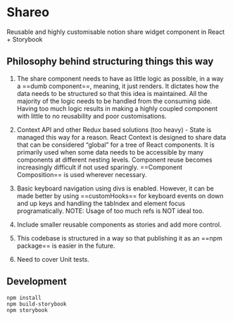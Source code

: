 # Shareo

Reusable and highly customisable notion share widget component in React + Storybook

## Philosophy behind structuring things this way

1. The share component needs to have as little logic as possible, in a way a ==dumb component==, meaning, it just renders. It dictates how the data needs to be structured so that this idea is maintained. All the majority of the logic needs to be handled from the consuming side. Having too much logic results in making a highly coupled component with little to no reusability and poor customisations.

2. Context API and other Redux based solutions (too heavy) -
   State is managed this way for a reason. React Context is designed to share data that can be considered “global” for a tree of React components. It is primarily used when some data needs to be accessible by many components at different nesting levels.
   Component reuse becomes increasingly difficult if not used sparingly. ==Component Composition== is used wherever necessary.

3. Basic keyboard navigation using divs is enabled. However, it can be made better by using ==customHooks== for keyboard events on down and up keys and handling the tabIndex and element focus programatically. NOTE: Usage of too much refs is NOT ideal too.

4. Include smaller reusable components as stories and add more control.

5. This codebase is structured in a way so that publishing it as an ==npm package== is easier in the future.

6. Need to cover Unit tests.

## Development

```
npm install
npm build-storybook
npm storybook
```
